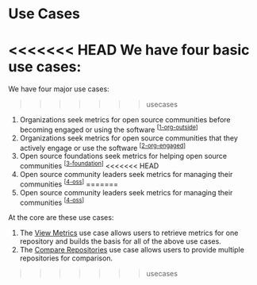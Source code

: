 # Use Cases

<<<<<<< HEAD
We have four basic use cases:
=======
We have four major use cases:
>>>>>>> usecases

1. Organizations seek metrics for open source communities before becoming engaged or using the software <sup>[<a href="1-org-outside.md">1-org-outside</a>]</sup>
2. Organizations seek metrics for open source communities that they actively engage or use the software <sup>[<a href="2-org-engaged.md">2-org-engaged</a>]</sup>
3. Open source foundations seek metrics for helping open source communities <sup>[<a href="3-foundation.md">3-foundation</a>]</sup>
<<<<<<< HEAD
3. Open source community leaders seek metrics for managing their communities <sup>[<a href="4-oss.md">4-oss</a>]</sup>
=======
4. Open source community leaders seek metrics for managing their communities <sup>[<a href="4-oss.md">4-oss</a>]</sup>

At the core are these use cases:
1. The [View Metrics](view-metrics.md) use case allows users to retrieve metrics
   for one repository and builds the basis for all of the above use cases.
2. The [Compare Repositories](compare-repositories.md) use case allows users to
   provide multiple repositories for comparison.
>>>>>>> usecases
